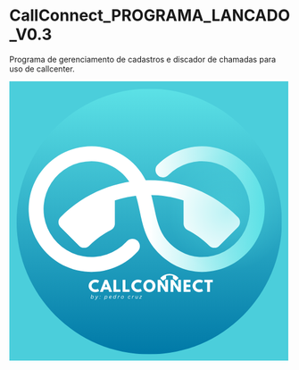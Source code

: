 # CallConnect_PROGRAMA_LANCADO_V0.3
 Programa de gerenciamento de cadastros e discador de chamadas para uso de callcenter.

![Logo](CallConnect/img/LogoCompleta.png)
